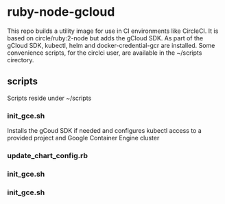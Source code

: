 # ruby-node-gcloud

This repo builds a utility image for use in CI environments like CircleCI. It is based on circle/ruby:2-node but adds the gCloud SDK. As part of the gCloud SDK, kubectl, helm and docker-credential-gcr are installed.
Some convenience scripts, for the circlci user, are available in the ~/scripts cirectory.

## scripts
Scripts reside under ~/scripts

### init_gce.sh
Installs the gCoud SDK if needed and configures kubectl access to a provided project and Google Container Engine cluster

### update_chart_config.rb


### init_gce.sh

### init_gce.sh